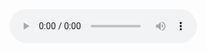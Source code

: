 <audio controls>
<source src="Farin Sako 1.mp3" 
type audio="audio/mp3">

<audio controls>
<source src="Farin Sako 2.mp3" 
type audio="audio/mp3">

<audio controls>
<source src="Farin Sako 3.mp3" 
type audio="audio/mp3">

<audio controls>
<source src="Farin Sako 4.mp3" 
type audio="audio/mp3">
